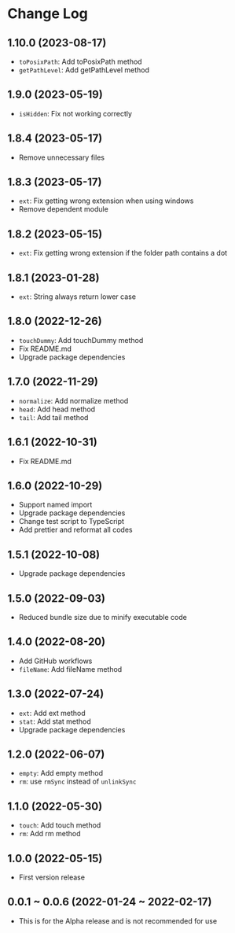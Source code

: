 # Change Log

## 1.10.0 (2023-08-17)

- `toPosixPath`: Add toPosixPath method
- `getPathLevel`: Add getPathLevel method

## 1.9.0 (2023-05-19)

- `isHidden`: Fix not working correctly

## 1.8.4 (2023-05-17)

- Remove unnecessary files

## 1.8.3 (2023-05-17)

- `ext`: Fix getting wrong extension when using windows
- Remove dependent module

## 1.8.2 (2023-05-15)

- `ext`: Fix getting wrong extension if the folder path contains a dot

## 1.8.1 (2023-01-28)

- `ext`: String always return lower case

## 1.8.0 (2022-12-26)

- `touchDummy`: Add touchDummy method
- Fix README.md
- Upgrade package dependencies

## 1.7.0 (2022-11-29)

- `normalize`: Add normalize method
- `head`: Add head method
- `tail`: Add tail method

## 1.6.1 (2022-10-31)

- Fix README.md

## 1.6.0 (2022-10-29)

- Support named import
- Upgrade package dependencies
- Change test script to TypeScript
- Add prettier and reformat all codes

## 1.5.1 (2022-10-08)

- Upgrade package dependencies

## 1.5.0 (2022-09-03)

- Reduced bundle size due to minify executable code

## 1.4.0 (2022-08-20)

- Add GitHub workflows
- `fileName`: Add fileName method

## 1.3.0 (2022-07-24)

- `ext`: Add ext method
- `stat`: Add stat method
- Upgrade package dependencies

## 1.2.0 (2022-06-07)

- `empty`: Add empty method
- `rm`: use `rmSync` instead of `unlinkSync`

## 1.1.0 (2022-05-30)

- `touch`: Add touch method
- `rm`: Add rm method

## 1.0.0 (2022-05-15)

- First version release

## 0.0.1 ~ 0.0.6 (2022-01-24 ~ 2022-02-17)

- This is for the Alpha release and is not recommended for use
